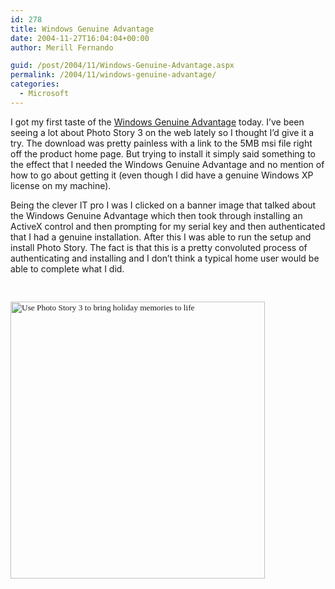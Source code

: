 ```yaml
---
id: 278
title: Windows Genuine Advantage
date: 2004-11-27T16:04:04+00:00
author: Merill Fernando

guid: /post/2004/11/Windows-Genuine-Advantage.aspx
permalink: /2004/11/windows-genuine-advantage/
categories:
  - Microsoft
---
```



<div class=Section1>

<p class=MsoNormal>I got my first taste of the <a
href="http://www.microsoft.com/genuine/offers/default.aspx?displaylang=en">Windows
Genuine Advantage</a> today. I&#8217;ve been seeing a lot about Photo Story 3
on the web lately so I thought I&#8217;d give it a try. The download was pretty
painless with a link to the 5MB msi file right off the product home page. But trying
to install it simply said something to the effect that I needed the Windows
Genuine Advantage and no mention of how to go about getting it (even though I did
have a genuine Windows XP license on my machine). </p>

<p class=MsoNormal>Being the clever IT pro I was I clicked on a banner image
that talked about the Windows Genuine Advantage which then took through
installing an ActiveX control and then prompting for my serial key and then
authenticated that I had a genuine installation. After this I was able to run
the setup and install Photo Story. The fact is that this is a pretty convoluted
process of authenticating and installing and I don&#8217;t think a typical home
user would be able to complete what I did.</p>

<p class=MsoNormal><span style='font-size:10.0pt;font-family:Verdana'>&nbsp;</span></p>

<p class=MsoNormal><span style='font-size:10.0pt;font-family:Verdana'><img
border=0 width=407 height=443 src="http://www.merill.net/wp-content/uploads/contentbinary/image001123456.jpg"
alt="Use Photo Story 3 to bring holiday memories to life" class=W></span></p>

</div>

